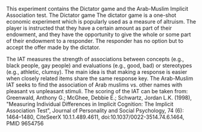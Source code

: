 This experiment contains the Dictator game and the Arab-Muslim Implicit Association test.
The Dictator game The dictator game is a one-shot economic experiment which is popularly used as a measure of altruism. 
The player is instructed that they have a certain amount as part of their endowment, 
and they have the opportunity to give the whole or some part of their endowment to a responder. 
The responder has no option but to accept the offer made by the dictator. 

The IAT measures the strength of associations between concepts (e.g., black people, gay people) 
and evaluations (e.g., good, bad) or stereotypes (e.g., athletic, clumsy). The main idea is 
that making a response is easier when closely related items share the same response key. 
The Arab-Muslim IAT seeks to find the association of Arab muslims vs. other names with pleasant vs unpleasant stimuli.
The scoring of the IAT can be taken from: Greenwald, Anthony G.; McGhee, Debbie E.; Schwartz, Jordan L.K. (1998), "Measuring Individual Differences in Implicit Cognition: The Implicit Association Test", 
Journal of Personality and Social Psychology, 74 (6): 1464–1480, CiteSeerX 10.1.1.489.4611, doi:10.1037/0022-3514.74.6.1464, PMID 9654756 
